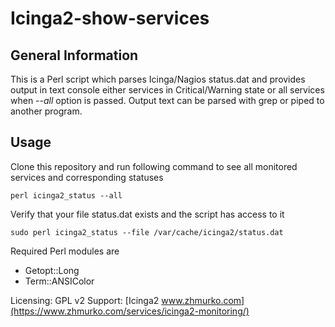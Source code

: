 # Icinga2-show-services
## General Information
This is a Perl script which parses Icinga/Nagios status.dat and provides output in text console either services in Critical/Warning state or all services when *--all* option is passed. Output text can be parsed with grep or piped to another program. 

## Usage
Clone this repository and run following command to see all monitored services and corresponding statuses

    perl icinga2_status --all

Verify that your file status.dat exists and the script has access to it

    sudo perl icinga2_status --file /var/cache/icinga2/status.dat

Required Perl modules are
* Getopt::Long
* Term::ANSIColor

Licensing: GPL v2
Support: [Icinga2 www.zhmurko.com](https://www.zhmurko.com/services/icinga2-monitoring/)
